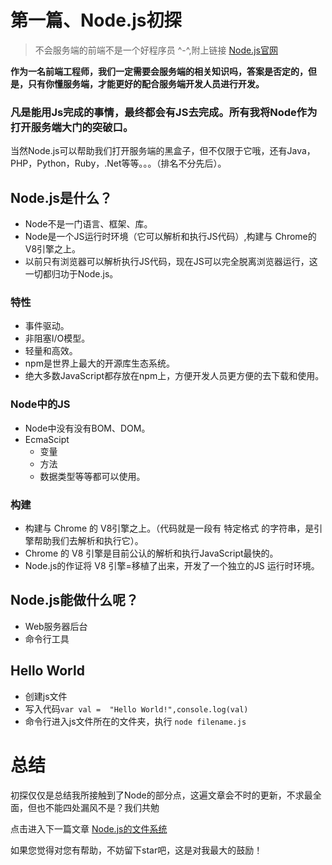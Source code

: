# 第一篇、Node.js初探
> 不会服务端的前端不是一个好程序员 ^-^,附上链接 [Node.js官网](https://nodejs.org/en/)

**作为一名前端工程师，我们一定需要会服务端的相关知识吗，答案是否定的，但是，只有你懂服务端，才能更好的配合服务端开发人员进行开发。**

### 凡是能用Js完成的事情，最终都会有JS去完成。所有我将Node作为打开服务端大门的突破口。
当然Node.js可以帮助我们打开服务端的黑盒子，但不仅限于它哦，还有Java，PHP，Python，Ruby，.Net等等。。。（排名不分先后）。

## Node.js是什么？
- Node不是一门语言、框架、库。
- Node是一个JS运行时环境（它可以解析和执行JS代码）,构建与 Chrome的V8引擎之上。
- 以前只有浏览器可以解析执行JS代码，现在JS可以完全脱离浏览器运行，这一切都归功于Node.js。

### 特性
- 事件驱动。 
- 非阻塞I/O模型。
- 轻量和高效。
- npm是世界上最大的开源库生态系统。
- 绝大多数JavaScript都存放在npm上，方便开发人员更方便的去下载和使用。

### Node中的JS
- Node中没有没有BOM、DOM。
- EcmaScipt
  * 变量
  * 方法
  * 数据类型等等都可以使用。

### 构建
- 构建与 Chrome 的 V8引擎之上。（代码就是一段有 特定格式 的字符串，是引擎帮助我们去解析和执行它）。
- Chrome 的 V8 引擎是目前公认的解析和执行JavaScript最快的。
- Node.js的作证将 V8 引擎=移植了出来，开发了一个独立的JS 运行时环境。

## Node.js能做什么呢？
- Web服务器后台
- 命令行工具

## Hello World

- 创建js文件
- 写入代码`var val =  "Hello World!",console.log(val)`
- 命令行进入js文件所在的文件夹，执行 `node filename.js`

# 总结
初探仅仅是总结我所接触到了Node的部分点，这遍文章会不时的更新，不求最全面，但也不能四处漏风不是？我们共勉

点击进入下一篇文章 [Node.js的文件系统](https://github.com/webbj97/summary/blob/master/Blog-Node.js%E5%AD%A6%E4%B9%A0%E7%AC%94%E8%AE%B0/Blog/2.Node.js%E6%96%87%E4%BB%B6%E7%B3%BB%E7%BB%9F.md)

如果您觉得对您有帮助，不妨留下star吧，这是对我最大的鼓励！
